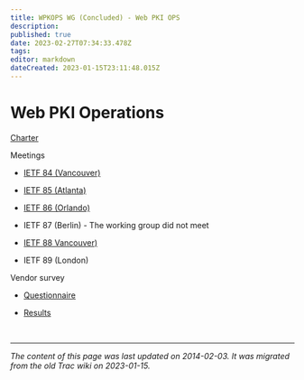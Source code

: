 ```yaml
---
title: WPKOPS WG (Concluded) - Web PKI OPS
description: 
published: true
date: 2023-02-27T07:34:33.478Z
tags: 
editor: markdown
dateCreated: 2023-01-15T23:11:48.015Z
---
```


# Web PKI Operations

[Charter](http://datatracker.ietf.org/wg/wpkops/charter/)

Meetings

- [IETF 84 (Vancouver)](http://www.ietf.org/proceedings/84/wpkops.html)

- [IETF 85 (Atlanta)](http://trac.tools.ietf.org/bof/trac/wiki/BofIETF85)

- [IETF 86 (Orlando)](http://www.ietf.org/proceedings/86/wpkops.html)

- IETF 87 (Berlin) - The working group did not meet

- [IETF 88 Vancouver)](http://www.ietf.org/proceedings/88/wpkops.html)

- IETF 89 (London)

Vendor survey

- [Questionnaire](/group/wpkops/Questionnaire)

- [Results](/group/wpkops/Results)

&nbsp;
&nbsp;
&nbsp;

---

*The content of this page was last updated on 2014-02-03. It was migrated from the old Trac wiki on 2023-01-15.*
